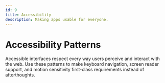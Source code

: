 ```yaml
---
id: 9
title: Accessibility
description: Making apps usable for everyone.
---
```

# Accessibility Patterns

Accessible interfaces respect every way users perceive and interact with the web. Use these patterns to make keyboard navigation, screen reader support, and motion sensitivity first-class requirements instead of afterthoughts.
